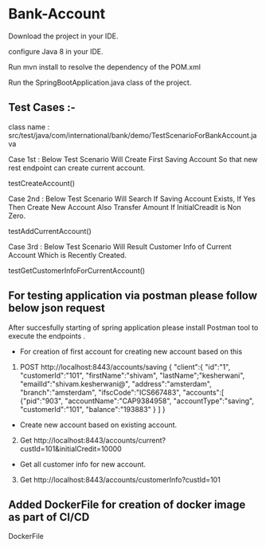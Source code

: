 # Bank-Account

Download the project in your IDE.

configure Java 8 in your IDE.

Run mvn install to resolve the dependency of the POM.xml

Run the SpringBootApplication.java class of the project.


Test Cases :- 
----------------------------------------------------------------------------------------

class name : src/test/java/com/international/bank/demo/TestScenarioForBankAccount.java 


Case 1st : Below Test Scenario Will Create First Saving Account So that new rest endpoint can create current account.

testCreateAccount()

Case 2nd : Below Test Scenario Will Search If Saving Account Exists, If Yes Then Create New Account Also Transfer Amount If
	       InitialCreadit is Non Zero.
           
testAddCurrentAccount()

Case 3rd : Below Test Scenario Will Result Customer Info of Current Account Which is Recently Created.

testGetCustomerInfoForCurrentAccount()


For testing application via postman please follow below json request
--------------------------------------------------------------------------------


After succesfully starting of spring application please install Postman tool to execute the endpoints .

- For creation of first account for creating new account based on this

1. POST http://localhost:8443/accounts/saving
{
"client":{
    "id":"1",
    "customerId":"101",
    "firstName":"shivam",
    "lastName";"kesherwani",
    "emailId":"shivam.kesherwani@",
    "address":"amsterdam",
    "branch":"amsterdam",
    "ifscCode":"ICS667483",
    "accounts":[
    {"pid":"903",
    "accountName":"CAP9384958",
    "accountType":"saving",
    "customerId":"101",
    "balance":"193883"
    }
    ]
}


- Create new account based on existing account.

2. Get http://localhost:8443/accounts/current?custId=101&initialCredit=10000


- Get all customer info for new account.

3. Get http://localhost:8443/accounts/customerInfo?custId=101 


Added DockerFile for creation of docker image as part of CI/CD
---------------------------------------------------------------
DockerFile

